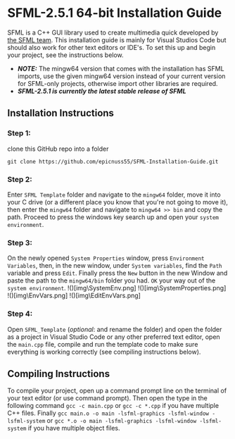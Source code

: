 # SFML-2.5.1 64-bit Installation Guide
SFML is a C++ GUI library used to create multimedia quick developed by [the SFML team](https://github.com/SFML). This installation guide is mainly for Visual Studios Code but should also work for other text editors or IDE's. To set this up and begin your project, see the instructions below.
+ ***NOTE:*** The mingw64 version that comes with the installation has SFML imports, use the given mingw64 version instead of your current version for SFML-only projects, otherwise import other libraries are required.
+ ***SFML-2.5.1 is currently the latest stable release of SFML***
## Installation Instructions
### Step 1:
clone this GitHub repo into a folder
```git
git clone https://github.com/epicnuss55/SFML-Installation-Guide.git
```
### Step 2:
Enter `SFML Template` folder and navigate to the `mingw64` folder, move it into your C drive (or a different place you know that you're not going to move it), then enter the `mingw64` folder and navigate to `mingw64 >> bin` and copy the path. Proceed to press the windows key search up and open your `system environment`.
### Step 3:
On the newly opened `System Properties` window, press `Environment Variables`, then, in the new window, under `System variables`, find the `Path` variable and press `Edit`. Finally press the `New` button in the new Window and paste the path to the `mingw64/bin` folder you had. `OK` your way out of the `system environment`.
!()[img\SystemEnv.png]
!()[img\SystemProperties.png]
!()[img\EnvVars.png]
!()[img\EditEnvVars.png]
### Step 4:
Open `SFML_Template` (*optional*: and rename the folder) and open the folder as a project in Visual Studio Code or any other preferred text editor, open the `main.cpp` file, compile and run the template code to make sure everything is working correctly (see compiling instructions below).
## Compiling Instructions
To compile your project, open up a command prompt line on the terminal of your text editor (or use command prompt). Then open the type in the following command `gcc -c main.cpp` or `gcc -c *.cpp` if you have multiple C++ files. Finally `gcc main.o -o main -lsfml-graphics -lsfml-window -lsfml-system` or `gcc *.o -o main -lsfml-graphics -lsfml-window -lsfml-system` if you have multiple object files.
